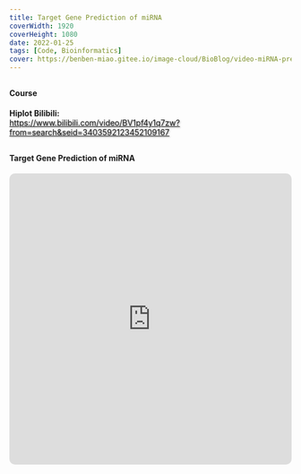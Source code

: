 ```yaml
---
title: Target Gene Prediction of miRNA
coverWidth: 1920
coverHeight: 1080
date: 2022-01-25
tags: [Code, Bioinformatics]
cover: https://benben-miao.gitee.io/image-cloud/BioBlog/video-miRNA-prediction.png
---
```


<!-- <div style="background-color: #eeeeee; width: 120px; padding:5px 20px; border-radius: 3px;">Read More</div> -->
<!-- more -->

## 
#### Course
<div class="card">
  <b>Hiplot Bilibili:</b> <br> <a href="https://www.bilibili.com/video/BV1pf4y1q7zw?from=search&seid=3403592123452109167" style="text-shadow: 1px 1px 3px #888;">https://www.bilibili.com/video/BV1pf4y1q7zw?from=search&seid=3403592123452109167</a>
</div>

## 
#### Target Gene Prediction of miRNA
<div class="frame">
  <iframe src="https://player.bilibili.com/player.html?aid=287739805&bvid=BV1pf4y1q7zw&cid=251690963&page=1&high_quality=1&danmaku=0" 
  scrolling="no" border="0" frameborder="no" framespacing="0" allowfullscreen="true"
  style="width: 100%; height: 520px; border-radius: 10px;">
  </iframe>
</div>